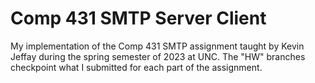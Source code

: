 # Comp 431 SMTP Server Client
My implementation of the Comp 431 SMTP assignment taught by Kevin Jeffay during the spring semester of 2023 at UNC. The "HW" branches checkpoint what I submitted for each part of the assignment.
